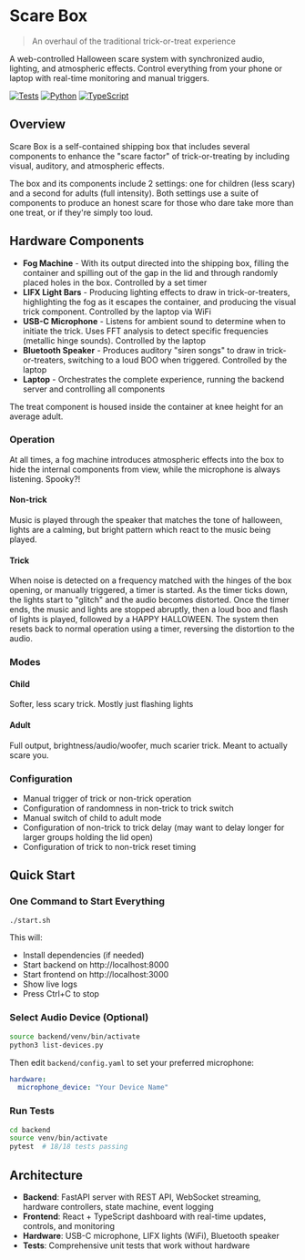 # Scare Box

> An overhaul of the traditional trick-or-treat experience

A web-controlled Halloween scare system with synchronized audio, lighting, and atmospheric effects. Control everything from your phone or laptop with real-time monitoring and manual triggers.

[![Tests](https://img.shields.io/badge/tests-18%20passed-brightgreen)]() [![Python](https://img.shields.io/badge/python-3.9+-blue)]() [![TypeScript](https://img.shields.io/badge/typescript-5.2+-blue)]()

## Overview

Scare Box is a self-contained shipping box that includes several components to enhance the "scare factor" of trick-or-treating by including visual, auditory, and atmospheric effects.

The box and its components include 2 settings: one for children (less scary) and a second for adults (full intensity). Both settings use a suite of components to produce an honest scare for those who dare take more than one treat, or if they're simply too loud.

## Hardware Components

- **Fog Machine** - With its output directed into the shipping box, filling the container and spilling out of the gap in the lid and through randomly placed holes in the box. Controlled by a set timer
- **LIFX Light Bars** - Producing lighting effects to draw in trick-or-treaters, highlighting the fog as it escapes the container, and producing the visual trick component. Controlled by the laptop via WiFi
- **USB-C Microphone** - Listens for ambient sound to determine when to initiate the trick. Uses FFT analysis to detect specific frequencies (metallic hinge sounds). Controlled by the laptop
- **Bluetooth Speaker** - Produces auditory "siren songs" to draw in trick-or-treaters, switching to a loud BOO when triggered. Controlled by the laptop
- **Laptop** - Orchestrates the complete experience, running the backend server and controlling all components

The treat component is housed inside the container at knee height for an average adult.

### Operation

At all times, a fog machine introduces atmospheric effects into the box to hide the internal components from view, while the microphone is always listening. Spooky?!

#### Non-trick

 Music is played through the speaker that matches the tone of halloween, lights are a calming, but bright pattern which react to the music being played.

 #### Trick

 When noise is detected on a frequency matched with the hinges of the box opening, or manually triggered, a timer is started. As the timer ticks down, the lights start to "glitch" and the audio becomes distorted. Once the timer ends, the music and lights are stopped abruptly, then a loud boo and flash of lights is played, followed by a HAPPY HALLOWEEN. The system then resets back to normal operation using a timer, reversing the distortion to the audio.

 ### Modes

 #### Child

 Softer, less scary trick. Mostly just flashing lights

 #### Adult

 Full output, brightness/audio/woofer, much scarier trick. Meant to actually scare you.

 ### Configuration

 - Manual trigger of trick or non-trick operation
 - Configuration of randomness in non-trick to trick switch
 - Manual switch of child to adult mode
 - Configuration of non-trick to trick delay (may want to delay longer for larger groups holding the lid open)
 - Configuration of trick to non-trick reset timing

## Quick Start

### One Command to Start Everything

```bash
./start.sh
```

This will:
- Install dependencies (if needed)
- Start backend on http://localhost:8000
- Start frontend on http://localhost:3000
- Show live logs
- Press Ctrl+C to stop

### Select Audio Device (Optional)

```bash
source backend/venv/bin/activate
python3 list-devices.py
```

Then edit `backend/config.yaml` to set your preferred microphone:
```yaml
hardware:
  microphone_device: "Your Device Name"
```

### Run Tests

```bash
cd backend
source venv/bin/activate
pytest  # 18/18 tests passing
```

## Architecture

- **Backend**: FastAPI server with REST API, WebSocket streaming, hardware controllers, state machine, event logging
- **Frontend**: React + TypeScript dashboard with real-time updates, controls, and monitoring
- **Hardware**: USB-C microphone, LIFX lights (WiFi), Bluetooth speaker
- **Tests**: Comprehensive unit tests that work without hardware